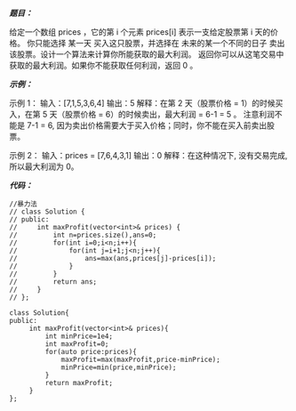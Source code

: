 ***题目：***

给定一个数组 prices ，它的第 i 个元素 prices[i] 表示一支给定股票第 i 天的价格。
你只能选择 某一天 买入这只股票，并选择在 未来的某一个不同的日子 卖出该股票。设计一个算法来计算你所能获取的最大利润。
返回你可以从这笔交易中获取的最大利润。如果你不能获取任何利润，返回 0 。

***示例：***

示例 1：
输入：[7,1,5,3,6,4]
输出：5
解释：在第 2 天（股票价格 = 1）的时候买入，在第 5 天（股票价格 = 6）的时候卖出，最大利润 = 6-1 = 5 。
     注意利润不能是 7-1 = 6, 因为卖出价格需要大于买入价格；同时，你不能在买入前卖出股票。
     
示例 2：
输入：prices = [7,6,4,3,1]
输出：0
解释：在这种情况下, 没有交易完成, 所以最大利润为 0。

***代码：***
```
//暴力法
// class Solution {
// public:
//     int maxProfit(vector<int>& prices) {
//         int n=prices.size(),ans=0;
//         for(int i=0;i<n;i++){
//             for(int j=i+1;j<n;j++){
//                 ans=max(ans,prices[j]-prices[i]);
//             }
//         }
//         return ans;
//     }
// };

class Solution{
public:
     int maxProfit(vector<int>& prices){
         int minPrice=1e4;
         int maxProfit=0;
         for(auto price:prices){
             maxProfit=max(maxProfit,price-minPrice);
             minPrice=min(price,minPrice);
         }
         return maxProfit;
     }
};
```
